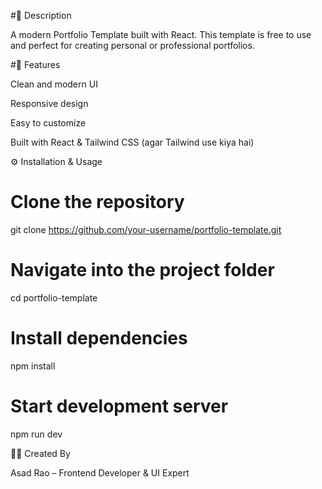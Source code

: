 #📌 Description

A modern Portfolio Template built with React.
This template is free to use and perfect for creating personal or professional portfolios.

#🚀 Features

Clean and modern UI

Responsive design

Easy to customize

Built with React & Tailwind CSS (agar Tailwind use kiya hai)

⚙️ Installation & Usage
# Clone the repository
git clone https://github.com/your-username/portfolio-template.git

# Navigate into the project folder
cd portfolio-template

# Install dependencies
npm install

# Start development server
npm run dev

👨‍💻 Created By

Asad Rao – Frontend Developer & UI Expert
